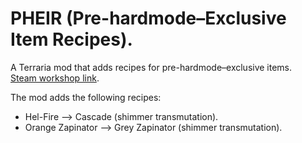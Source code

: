 # PHEIR (Pre-hardmode–Exclusive Item Recipes).
A Terraria mod that adds recipes for pre-hardmode–exclusive items.  
[Steam workshop link](https://steamcommunity.com/sharedfiles/filedetails/?id=3130838263).

The mod adds the following recipes:
- Hel-Fire —> Cascade (shimmer transmutation).
- Orange Zapinator —> Grey Zapinator (shimmer transmutation).
